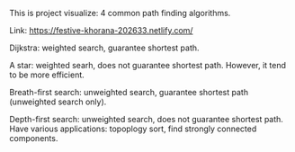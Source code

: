 This is project visualize: 4 common path finding algorithms.

Link: https://festive-khorana-202633.netlify.com/

Dijkstra: weighted search, guarantee shortest path.

A star: weighted searh, does not guarantee shortest path. However, it tend to be more efficient.

Breath-first search: unweighted search, guarantee shortest path (unweighted search only).

Depth-first search: unweighted search, does not guarantee shortest path. Have various applications: topoplogy sort, find strongly connected components.
